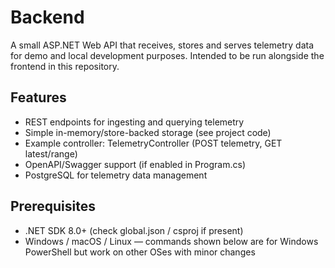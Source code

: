 # Backend

A small ASP.NET Web API that receives, stores and serves telemetry data for demo and local development purposes. Intended to be run alongside the frontend in this repository.

## Features

- REST endpoints for ingesting and querying telemetry
- Simple in-memory/store-backed storage (see project code)
- Example controller: TelemetryController (POST telemetry, GET latest/range)
- OpenAPI/Swagger support (if enabled in Program.cs)
- PostgreSQL for telemetry data management

## Prerequisites

- .NET SDK 8.0+ (check global.json / csproj if present)
- Windows / macOS / Linux — commands shown below are for Windows PowerShell but work on other OSes with minor changes
